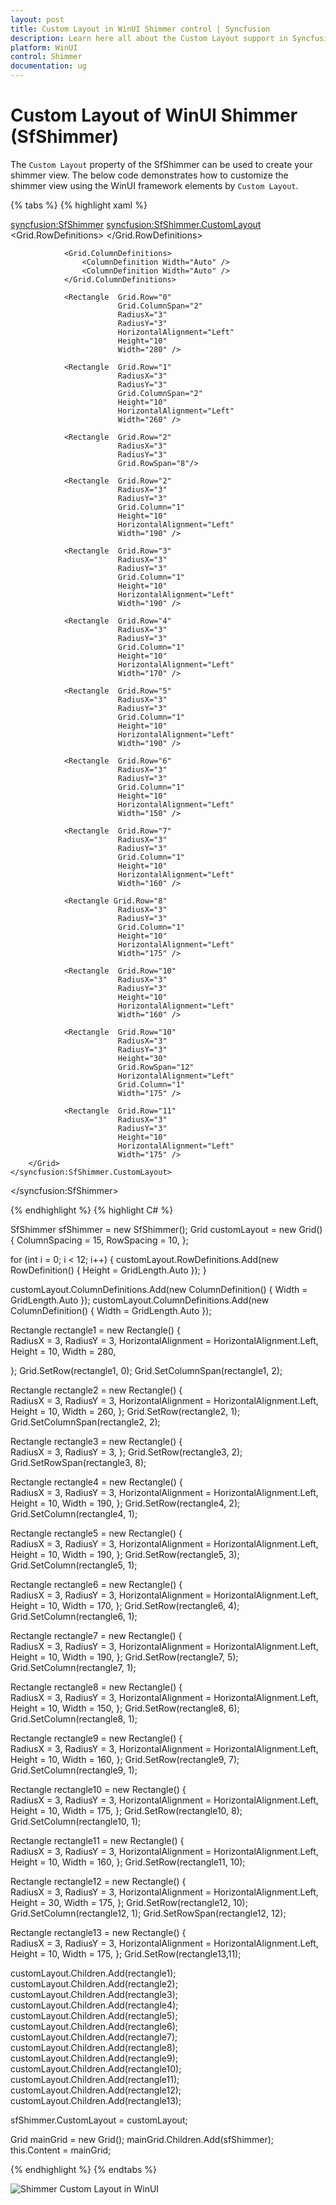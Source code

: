 ```yaml
---
layout: post
title: Custom Layout in WinUI Shimmer control | Syncfusion
description: Learn here all about the Custom Layout support in Syncfusion WinUI Shimmer (SfShimmer) control and more.
platform: WinUI
control: Shimmer
documentation: ug
---
```


# Custom Layout of WinUI Shimmer (SfShimmer)

The `Custom Layout` property of the SfShimmer can be used to create your shimmer view. The below code demonstrates how to customize the shimmer view using the WinUI framework elements by `Custom Layout`.

{% tabs %}
{% highlight xaml %} 

<syncfusion:SfShimmer>
    <syncfusion:SfShimmer.CustomLayout>
        <Grid   ColumnSpacing="15"
                RowSpacing="10">
                <Grid.RowDefinitions>
                    <RowDefinition Height="Auto" />
                    <RowDefinition Height="Auto" />
                    <RowDefinition Height="Auto" />
                    <RowDefinition Height="Auto" />
                    <RowDefinition Height="Auto" />
                    <RowDefinition Height="Auto" />
                    <RowDefinition Height="Auto" />
                    <RowDefinition Height="Auto" />
                    <RowDefinition Height="Auto" />
                    <RowDefinition Height="Auto" />
                    <RowDefinition Height="Auto" />
                    <RowDefinition Height="Auto" />
                </Grid.RowDefinitions>

                <Grid.ColumnDefinitions>
                    <ColumnDefinition Width="Auto" />
                    <ColumnDefinition Width="Auto" />
                </Grid.ColumnDefinitions>

                <Rectangle  Grid.Row="0"
                            Grid.ColumnSpan="2"
                            RadiusX="3"
                            RadiusY="3"
                            HorizontalAlignment="Left"
                            Height="10"
                            Width="280" />
                
                <Rectangle  Grid.Row="1"
                            RadiusX="3" 
                            RadiusY="3"
                            Grid.ColumnSpan="2"
                            Height="10"
                            HorizontalAlignment="Left"                            
                            Width="260" />
                
                <Rectangle  Grid.Row="2" 
                            RadiusX="3" 
                            RadiusY="3"
                            Grid.RowSpan="8"/>

                <Rectangle  Grid.Row="2" 
                            RadiusX="3" 
                            RadiusY="3"
                            Grid.Column="1"
                            Height="10"
                            HorizontalAlignment="Left"
                            Width="190" />

                <Rectangle  Grid.Row="3" 
                            RadiusX="3" 
                            RadiusY="3"
                            Grid.Column="1"
                            Height="10"
                            HorizontalAlignment="Left"
                            Width="190" />

                <Rectangle  Grid.Row="4" 
                            RadiusX="3" 
                            RadiusY="3"
                            Grid.Column="1"
                            Height="10"
                            HorizontalAlignment="Left"
                            Width="170" />

                <Rectangle  Grid.Row="5"
                            RadiusX="3" 
                            RadiusY="3"
                            Grid.Column="1"
                            Height="10"
                            HorizontalAlignment="Left"
                            Width="190" />

                <Rectangle  Grid.Row="6" 
                            RadiusX="3" 
                            RadiusY="3"
                            Grid.Column="1"
                            Height="10"
                            HorizontalAlignment="Left"
                            Width="150" />

                <Rectangle  Grid.Row="7" 
                            RadiusX="3" 
                            RadiusY="3"
                            Grid.Column="1"
                            Height="10"
                            HorizontalAlignment="Left"
                            Width="160" />

                <Rectangle Grid.Row="8" 
                            RadiusX="3" 
                            RadiusY="3"
                            Grid.Column="1"
                            Height="10"
                            HorizontalAlignment="Left"                           
                            Width="175" />

                <Rectangle  Grid.Row="10" 
                            RadiusX="3" 
                            RadiusY="3"
                            Height="10"
                            HorizontalAlignment="Left"                            
                            Width="160" />

                <Rectangle  Grid.Row="10" 
                            RadiusX="3" 
                            RadiusY="3"
                            Height="30" 
                            Grid.RowSpan="12"
                            HorizontalAlignment="Left"  
                            Grid.Column="1"
                            Width="175" />

                <Rectangle  Grid.Row="11" 
                            RadiusX="3" 
                            RadiusY="3"
                            Height="10"
                            HorizontalAlignment="Left"
                            Width="175" />
        </Grid>
    </syncfusion:SfShimmer.CustomLayout>
</syncfusion:SfShimmer>

{% endhighlight %}
{% highlight C# %} 

SfShimmer sfShimmer = new SfShimmer();
Grid customLayout = new Grid()
{
    ColumnSpacing = 15,
    RowSpacing = 10,
};

for (int i = 0; i < 12; i++)
{
    customLayout.RowDefinitions.Add(new RowDefinition() { Height = GridLength.Auto });
}

customLayout.ColumnDefinitions.Add(new ColumnDefinition() { Width = GridLength.Auto });
customLayout.ColumnDefinitions.Add(new ColumnDefinition() { Width = GridLength.Auto });

Rectangle rectangle1 = new Rectangle()
{               
    RadiusX = 3,
    RadiusY = 3,
    HorizontalAlignment = HorizontalAlignment.Left,
    Height = 10,
    Width = 280,
    
};
Grid.SetRow(rectangle1, 0);
Grid.SetColumnSpan(rectangle1, 2);

Rectangle rectangle2 = new Rectangle()
{        
    RadiusX = 3,
    RadiusY = 3,
    HorizontalAlignment = HorizontalAlignment.Left,
    Height = 10,
    Width = 260,
};
Grid.SetRow(rectangle2, 1);
Grid.SetColumnSpan(rectangle2, 2);

Rectangle rectangle3 = new Rectangle()
{       
    RadiusX = 3,
    RadiusY = 3,
};
Grid.SetRow(rectangle3, 2);
Grid.SetRowSpan(rectangle3, 8);

Rectangle rectangle4 = new Rectangle()
{       
    RadiusX = 3,
    RadiusY = 3,
    HorizontalAlignment = HorizontalAlignment.Left,
    Height = 10,
    Width = 190,
};
Grid.SetRow(rectangle4, 2);
Grid.SetColumn(rectangle4, 1);

Rectangle rectangle5 = new Rectangle()
{      
    RadiusX = 3,
    RadiusY = 3,
    HorizontalAlignment = HorizontalAlignment.Left,
    Height = 10,
    Width = 190,
};
Grid.SetRow(rectangle5, 3);
Grid.SetColumn(rectangle5, 1);

Rectangle rectangle6 = new Rectangle()
{     
    RadiusX = 3,
    RadiusY = 3,
    HorizontalAlignment = HorizontalAlignment.Left,
    Height = 10,
    Width = 170,
};
Grid.SetRow(rectangle6, 4);
Grid.SetColumn(rectangle6, 1);

Rectangle rectangle7 = new Rectangle()
{      
    RadiusX = 3,
    RadiusY = 3,
    HorizontalAlignment = HorizontalAlignment.Left,
    Height = 10,
    Width = 190,
};
Grid.SetRow(rectangle7, 5);
Grid.SetColumn(rectangle7, 1);

Rectangle rectangle8 = new Rectangle()
{      
    RadiusX = 3,
    RadiusY = 3,
    HorizontalAlignment = HorizontalAlignment.Left,
    Height = 10,
    Width = 150,
};
Grid.SetRow(rectangle8, 6);
Grid.SetColumn(rectangle8, 1);

Rectangle rectangle9 = new Rectangle()
{     
    RadiusX = 3,
    RadiusY = 3,
    HorizontalAlignment = HorizontalAlignment.Left,
    Height = 10,
    Width = 160,
};
Grid.SetRow(rectangle9, 7);
Grid.SetColumn(rectangle9, 1);

Rectangle rectangle10 = new Rectangle()
{    
    RadiusX = 3,
    RadiusY = 3,
    HorizontalAlignment = HorizontalAlignment.Left,
    Height = 10,
    Width = 175,
};
Grid.SetRow(rectangle10, 8);
Grid.SetColumn(rectangle10, 1);

Rectangle rectangle11 = new Rectangle()
{     
    RadiusX = 3,
    RadiusY = 3,
    HorizontalAlignment = HorizontalAlignment.Left,
    Height = 10,
    Width = 160,
};
Grid.SetRow(rectangle11, 10);

Rectangle rectangle12 = new Rectangle()
{     
    RadiusX = 3,
    RadiusY = 3,
    HorizontalAlignment = HorizontalAlignment.Left,
    Height = 30,
    Width = 175,
};
Grid.SetRow(rectangle12, 10);
Grid.SetColumn(rectangle12, 1);
Grid.SetRowSpan(rectangle12, 12);

Rectangle rectangle13 = new Rectangle()
{     
    RadiusX = 3,
    RadiusY = 3,
    HorizontalAlignment = HorizontalAlignment.Left,
    Height = 10,
    Width = 175,
};
Grid.SetRow(rectangle13,11);

customLayout.Children.Add(rectangle1);
customLayout.Children.Add(rectangle2);
customLayout.Children.Add(rectangle3);
customLayout.Children.Add(rectangle4);
customLayout.Children.Add(rectangle5);
customLayout.Children.Add(rectangle6);
customLayout.Children.Add(rectangle7);
customLayout.Children.Add(rectangle8);
customLayout.Children.Add(rectangle9);
customLayout.Children.Add(rectangle10);
customLayout.Children.Add(rectangle11);
customLayout.Children.Add(rectangle12);
customLayout.Children.Add(rectangle13);

sfShimmer.CustomLayout = customLayout;

Grid mainGrid = new Grid();
mainGrid.Children.Add(sfShimmer);
this.Content = mainGrid;

{% endhighlight %}
{% endtabs %}

![Shimmer Custom Layout in WinUI](Shimmer_images/winui_shimmer_customlayout.gif)